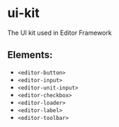 # ui-kit

The UI kit used in Editor Framework

## Elements:

 - `<editor-button>`
 - `<editor-input>`
 - `<editor-unit-input>`
 - `<editor-checkbox>`
 - `<editor-loader>`
 - `<editor-label>`
 - `<editor-toolbar>`
